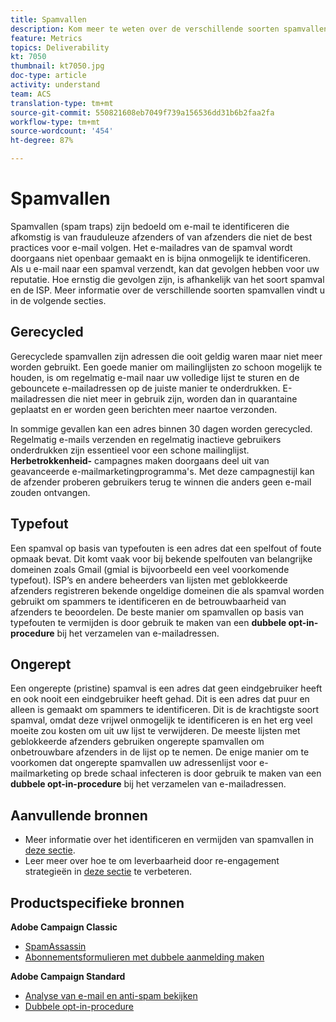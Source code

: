 ```yaml
---
title: Spamvallen
description: Kom meer te weten over de verschillende soorten spamvallen.
feature: Metrics
topics: Deliverability
kt: 7050
thumbnail: kt7050.jpg
doc-type: article
activity: understand
team: ACS
translation-type: tm+mt
source-git-commit: 550821608eb7049f739a156536dd31b6b2faa2fa
workflow-type: tm+mt
source-wordcount: '454'
ht-degree: 87%

---
```



# Spamvallen

Spamvallen (spam traps) zijn bedoeld om e-mail te identificeren die afkomstig is van frauduleuze afzenders of van afzenders die niet de best practices voor e-mail volgen. Het e-mailadres van de spamval wordt doorgaans niet openbaar gemaakt en is bijna onmogelijk te identificeren. Als u e-mail naar een spamval verzendt, kan dat gevolgen hebben voor uw reputatie. Hoe ernstig die gevolgen zijn, is afhankelijk van het soort spamval en de ISP. Meer informatie over de verschillende soorten spamvallen vindt u in de volgende secties.

## Gerecycled

Gerecyclede spamvallen zijn adressen die ooit geldig waren maar niet meer worden gebruikt. Een goede manier om mailinglijsten zo schoon mogelijk te houden, is om regelmatig e-mail naar uw volledige lijst te sturen en de gebouncete e-mailadressen op de juiste manier te onderdrukken. E-mailadressen die niet meer in gebruik zijn, worden dan in quarantaine geplaatst en er worden geen berichten meer naartoe verzonden.

In sommige gevallen kan een adres binnen 30 dagen worden gerecycled. Regelmatig e-mails verzenden en regelmatig inactieve gebruikers onderdrukken zijn essentieel voor een schone mailinglijst. **Herbetrokkenheid-** campagnes maken doorgaans deel uit van geavanceerde e-mailmarketingprogramma&#39;s. Met deze campagnestijl kan de afzender proberen gebruikers terug te winnen die anders geen e-mail zouden ontvangen.

## Typefout

Een spamval op basis van typefouten is een adres dat een spelfout of foute opmaak bevat. Dit komt vaak voor bij bekende spelfouten van belangrijke domeinen zoals Gmail (gmial is bijvoorbeeld een veel voorkomende typefout). ISP’s en andere beheerders van lijsten met geblokkeerde afzenders registreren bekende ongeldige domeinen die als spamval worden gebruikt om spammers te identificeren en de betrouwbaarheid van afzenders te beoordelen. De beste manier om spamvallen op basis van typefouten te vermijden is door gebruik te maken van een **dubbele opt-in-procedure** bij het verzamelen van e-mailadressen.

## Ongerept

Een ongerepte (pristine) spamval is een adres dat geen eindgebruiker heeft en ook nooit een eindgebruiker heeft gehad. Dit is een adres dat puur en alleen is gemaakt om spammers te identificeren. Dit is de krachtigste soort spamval, omdat deze vrijwel onmogelijk te identificeren is en het erg veel moeite zou kosten om uit uw lijst te verwijderen. De meeste lijsten met geblokkeerde afzenders gebruiken ongerepte spamvallen om onbetrouwbare afzenders in de lijst op te nemen. De enige manier om te voorkomen dat ongerepte spamvallen uw adressenlijst voor e-mailmarketing op brede schaal infecteren is door gebruik te maken van een **dubbele opt-in-procedure** bij het verzamelen van e-mailadressen.

## Aanvullende bronnen

* Meer informatie over het identificeren en vermijden van spamvallen in [deze sectie](/help/additional-resources/all-about-spam-traps.md).
* Leer meer over hoe te om leverbaarheid door re-engagement strategieën in [deze sectie](/help/additional-resources/re-engagement.md) te verbeteren.

## Productspecifieke bronnen

**Adobe Campaign Classic**

* [SpamAssassin](https://experienceleague.adobe.com/docs/campaign-classic/using/sending-messages/deliverability-management/spamassassin.html?lang=nl#using-spamassassin)
* [Abonnementsformulieren met dubbele aanmelding maken](https://experienceleague.adobe.com/docs/campaign-classic/using/designing-content/web-forms/use-cases--web-forms.html?lang=en#create-a-subscription--form-with-double-opt-in)

**Adobe Campaign Standard**

* [Analyse van e-mail en anti-spam bekijken](https://experienceleague.adobe.com/docs/campaign-standard-learn/tutorials/designing-content/email-designer/preview-your-email.html?lang=nl#designing-content)
* [Dubbele opt-in-procedure](https://experienceleague.adobe.com/docs/campaign-standard/using/communication-channels/landing-pages/setting-up-a-double-opt-in-process.html?lang=nl#communication-channels)

